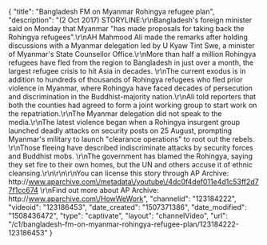 {
    "title": "Bangladesh FM on Myanmar Rohingya refugee plan",
    "description": "(2 Oct 2017) STORYLINE:\r\nBangladesh's foreign minister said on Monday that Myanmar \"has made proposals for taking back the Rohingya refugees\".\r\nAH Mahmood Ali made the remarks after holding discussions with a Myanmar delegation led by U Kyaw Tint Swe, a minister of Myanmar's State Counsellor Office.\r\nMore than half a million Rohingya refugees have fled from the region to Bangladesh in just over a month, the largest refugee crisis to hit Asia in decades. \r\nThe current exodus is in addition to hundreds of thousands of Rohingya refugees who fled prior violence in Myanmar, where Rohingya have faced decades of persecution and discrimination in the Buddhist-majority nation.\r\nAli told reporters that both the counties had agreed to form a joint working group to start work on the repatriation.\r\nThe Myanmar delegation did not speak to the media.\r\nThe latest violence began when a Rohingya insurgent group launched deadly attacks on security posts on 25 August, prompting Myanmar's military to launch \"clearance operations\" to root out the rebels. \r\nThose fleeing have described indiscriminate attacks by security forces and Buddhist mobs. \r\nThe government has blamed the Rohingya, saying they set fire to their own homes, but the UN and others accuse it of ethnic cleansing.\r\n\r\n\r\nYou can license this story through AP Archive: http:\/\/www.aparchive.com\/metadata\/youtube\/4dc0f4def011e4d1c53ff2d77f1cc674 \r\nFind out more about AP Archive: http:\/\/www.aparchive.com\/HowWeWork",
    "channelid": "123184222",
    "videoid": "123186453",
    "date_created": "1507371386",
    "date_modified": "1508436472",
    "type": "captivate",
    "layout": "channelVideo",
    "url": "\/c1\/bangladesh-fm-on-myanmar-rohingya-refugee-plan\/123184222-123186453"
}